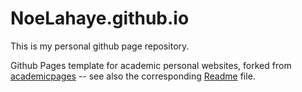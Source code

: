# NoeLahaye.github.io

This is my personal github page repository.

Github Pages template for academic personal websites, forked from [academicpages](https://github.com/academicpages/academicpages.github.io) 
-- see also the corresponding [Readme](Readme_academicpages.md) file.

